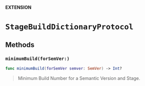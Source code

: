**EXTENSION**

# `StageBuildDictionaryProtocol`

## Methods
### `minimumBuild(forSemVer:)`

```swift
func minimumBuild(forSemVer semver: SemVer) -> Int?
```

> Minimum Build Number for a Semantic Version and Stage.
